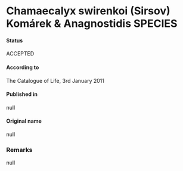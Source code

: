 # Chamaecalyx swirenkoi (Sirsov) Komárek & Anagnostidis SPECIES

#### Status
ACCEPTED

#### According to
The Catalogue of Life, 3rd January 2011

#### Published in
null

#### Original name
null

### Remarks
null